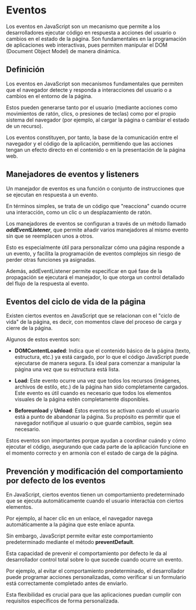 # Eventos

Los eventos en JavaScript son un mecanismo que permite a los desarrolladores ejecutar código en respuesta a acciones del usuario o cambios en el estado de la página. Son fundamentales en la programación de aplicaciones web interactivas, pues permiten manipular el DOM (Document Object Model) de manera dinámica.

## Definición
Los eventos en JavaScript son mecanismos fundamentales que permiten que el navegador detecte y responda a interacciones del usuario o a cambios en el entorno de la página. 

Estos pueden generarse tanto por el usuario (mediante acciones como movimientos de ratón, clics, o presiones de teclas) como por el propio sistema del navegador (por ejemplo, al cargar la página o cambiar el estado de un recurso). 

Los eventos constituyen, por tanto, la base de la comunicación entre el navegador y el código de la aplicación, permitiendo que las acciones tengan un efecto directo en el contenido o en la presentación de la página web.

## Manejadores de eventos y listeners
Un manejador de eventos es una función o conjunto de instrucciones que se ejecutan en respuesta a un evento. 

En términos simples, se trata de un código que "reacciona" cuando ocurre una interacción, como un clic o un desplazamiento de ratón.

Los manejadores de eventos se configuran a través de un método llamado ***addEventListener***, que permite añadir varios manejadores al mismo evento sin que se reemplacen unos a otros. 

Esto es especialmente útil para personalizar cómo una página responde a un evento, y facilita la programación de eventos complejos sin riesgo de perder otras funciones ya asignadas. 

Además, addEventListener permite especificar en qué fase de la propagación se ejecutará el manejador, lo que otorga un control detallado del flujo de la respuesta al evento.

## Eventos del ciclo de vida de la página
Existen ciertos eventos en JavaScript que se relacionan con el "ciclo de vida" de la página, es decir, con momentos clave del proceso de carga y cierre de la página. 

Algunos de estos eventos son:

- **DOMContentLoaded**: Indica que el contenido básico de la página (texto, estructura, etc.) ya está cargado, por lo que el código JavaScript puede ejecutarse de manera segura. Es ideal para comenzar a manipular la página una vez que su estructura está lista.

- **Load**: Este evento ocurre una vez que todos los recursos (imágenes, archivos de estilo, etc.) de la página han sido completamente cargados. Este evento es útil cuando es necesario que todos los elementos visuales de la página estén completamente disponibles.

- **Beforeunload** y **Unload**: Estos eventos se activan cuando el usuario está a punto de abandonar la página. Su propósito es permitir que el navegador notifique al usuario o que guarde cambios, según sea necesario.

Estos eventos son importantes porque ayudan a coordinar cuándo y cómo ejecutar el código, asegurando que cada parte de la aplicación funcione en el momento correcto y en armonía con el estado de carga de la página.

## Prevención y modificación del comportamiento por defecto de los eventos
En JavaScript, ciertos eventos tienen un comportamiento predeterminado que se ejecuta automáticamente cuando el usuario interactúa con ciertos elementos. 

Por ejemplo, al hacer clic en un enlace, el navegador navega automáticamente a la página que este enlace apunta. 

Sin embargo, JavaScript permite evitar este comportamiento predeterminado mediante el método **preventDefault**.

Esta capacidad de prevenir el comportamiento por defecto le da al desarrollador control total sobre lo que sucede cuando ocurre un evento. 

Por ejemplo, al evitar el comportamiento predeterminado, el desarrollador puede programar acciones personalizadas, como verificar si un formulario está correctamente completado antes de enviarlo. 

Esta flexibilidad es crucial para que las aplicaciones puedan cumplir con requisitos específicos de forma personalizada.